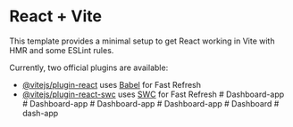 # React + Vite

This template provides a minimal setup to get React working in Vite with HMR and some ESLint rules.

Currently, two official plugins are available:

- [@vitejs/plugin-react](https://github.com/vitejs/vite-plugin-react/blob/main/packages/plugin-react/README.md) uses [Babel](https://babeljs.io/) for Fast Refresh
- [@vitejs/plugin-react-swc](https://github.com/vitejs/vite-plugin-react-swc) uses [SWC](https://swc.rs/) for Fast Refresh
#   D a s h b o a r d - a p p  
 #   D a s h b o a r d - a p p  
 #   D a s h b o a r d - a p p  
 #   D a s h b o a r d - a p p  
 #   D a s h b o a r d  
 #   d a s h - a p p  
 